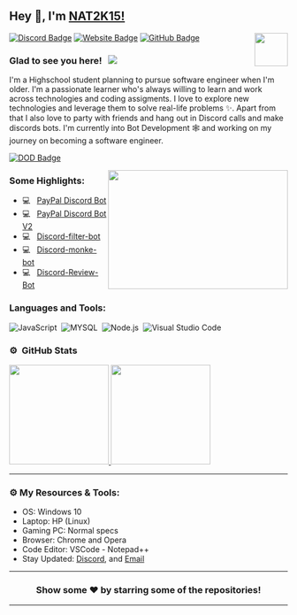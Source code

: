 ## Hey 👋, I'm [NAT2K15!](https://github.com/nat2k15/)

<img align="right" height="60" width="60" alt="" src="https://cdn.discordapp.com/attachments/756590322921767002/810784341286060062/2314.gif" />

[![Discord Badge](https://img.shields.io/badge/-Discord-0e76a8?style=flat-square&logo=Discord&logoColor=white)](https://discord.gg/RquDVTfDwu)
[![Website Badge](https://img.shields.io/badge/Website-3b5998?style=flat-square&logo=google-chrome&logoColor=white)](https://nat2k15.xyz)
[![GitHub Badge](https://img.shields.io/badge/-GitHub-ffffff?style=flat-square&logo=Github&logoColor=black)](https://github.com/nat2k15)

### Glad to see you here! &nbsp; ![](https://komarev.com/ghpvc/?username=nat2k15&label=Views&color=blue&style=plastic)

I'm a Highschool student planning to pursue software engineer when I'm older. I'm a passionate learner who's always willing to learn and work across technologies and coding assigments. I love to explore new technologies and leverage them to solve real-life problems ✨. Apart from that I also love to party with friends and hang out in Discord calls and make discords bots. I'm currently into Bot Development 🕸️ and working on my journey on becoming a software engineer.


[![DOD Badge](https://img.shields.io/badge/TEAM-DEVING%20ON%20DISCORD-17a6ec?style=for-the-badge)](https://github.com/nat2k15)

<img align="right" height="215" width="325" alt="" src="https://cdn.discordapp.com/attachments/812460010868441178/815411857090543616/Pre_comp_7.gif" />


### Some Highlights:

- 💻 &nbsp; [PayPal Discord Bot](https://github.com/NAT2K15/paypal-discord-bot)
- 💻 &nbsp; [PayPal Discord Bot V2](https://github.com/NAT2K15/paypal-bot-v2)
- 💻 &nbsp; [Discord-filter-bot](https://github.com/NAT2K15/word-filter-bot)
- 💻 &nbsp; [Discord-monke-bot](https://github.com/NAT2K15/monke-bot)
- 💻 &nbsp; [Discord-Review-Bot](https://github.com/NAT2K15/review-bot)


### Languages and Tools:

![JavaScript](https://img.shields.io/badge/-JavaScript-333333?style=flat&logo=javascript)&nbsp;
![MYSQL](https://img.shields.io/badge/-MySQL-333333?style=flat&logo=mysql)&nbsp;
![Node.js](https://img.shields.io/badge/-Node.js-333333?style=flat&logo=node.js)&nbsp;
![Visual Studio Code](https://img.shields.io/badge/-Visual%20Studio%20Code-333333?style=flat&logo=visual-studio-code&logoColor=007ACC)&nbsp;

### ⚙️ &nbsp;GitHub Stats

<p align="left">
<a href="https://github.com/nat2k15">
  <img height="180em" src="https://github-readme-stats-eight-theta.vercel.app/api?username=nat2k15&show_icons=true&theme=react&include_all_commits=true&count_private=true"/>
  <img height="180em" src="https://github-readme-stats-eight-theta.vercel.app/api/top-langs/?username=nat2k15&layout=compact&langs_count=8&theme=react"/>
</a>
</p>

---

### ⚙️ My Resources & Tools:

- OS: Windows 10
- Laptop: HP (Linux)
- Gaming PC: Normal specs
- Browser: Chrome and Opera
- Code Editor: VSCode - Notepad++ 
- Stay Updated: [Discord](https://discord.gg/RquDVTfDwu), and [Email](nat2k15email@gmail.com)

---

<h3 align=center>Show some ❤️ by starring some of the repositories!</h3>

---
